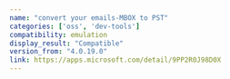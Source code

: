 ```yaml
---
name: "convert your emails-MBOX to PST"
categories: ['oss', 'dev-tools']
compatibility: emulation
display_result: "Compatible"
version_from: "4.0.19.0"
link: https://apps.microsoft.com/detail/9PP2R0J98D0X
---
```

